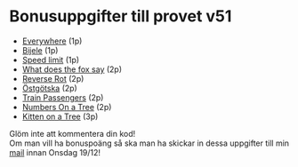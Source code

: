 # Bonusuppgifter till provet v51

* [Everywhere](https://open.kattis.com/problems/everywhere) (1p)
* [Bijele](https://open.kattis.com/problems/bijele) (1p)
* [Speed limit](https://open.kattis.com/problems/speedlimit) (1p)
* [What does the fox say](https://open.kattis.com/problems/whatdoesthefoxsay) (2p)
* [Reverse Rot](https://open.kattis.com/problems/reverserot) (2p)
* [Östgötska](https://open.kattis.com/problems/ostgotska) (2p)
* [Train Passengers](https://open.kattis.com/problems/trainpassengers) (2p)
* [Numbers On a Tree](https://open.kattis.com/problems/numbertree) (2p)
* [Kitten on a Tree](https://open.kattis.com/problems/kitten) (3p)

Glöm inte att kommentera din kod!<br>
Om man vill ha bonuspoäng så ska man ha skickar in dessa uppgifter till min [mail](mailto:joakim.ohlsson@ntig.se) innan Onsdag 19/12!
